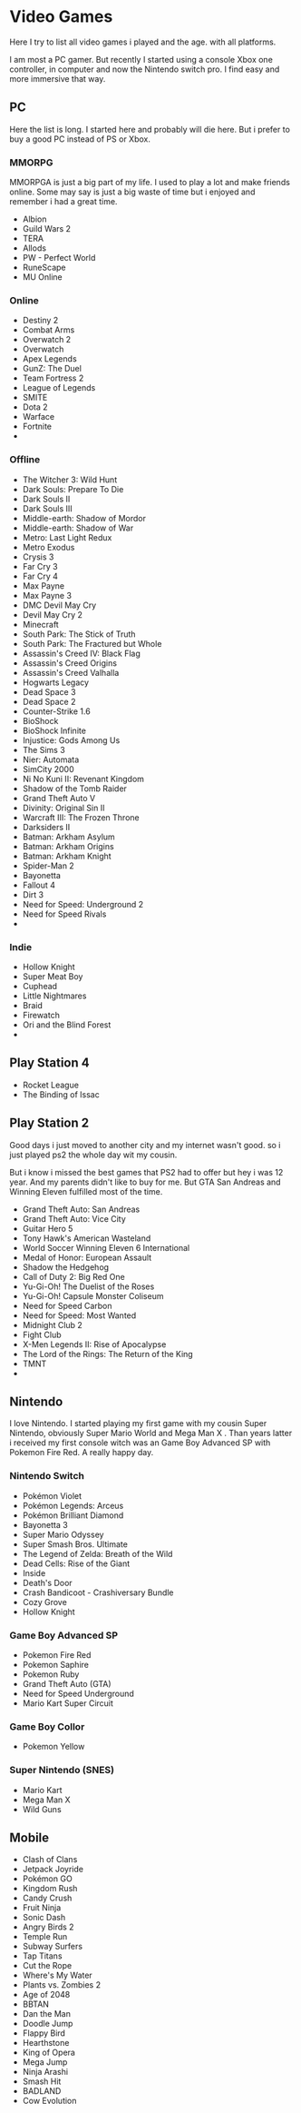 # Video Games

Here I try to list all video games i played and the age. with all platforms.

I am most a PC gamer. But recently I started using a console Xbox one controller, in computer and now the Nintendo switch pro. I find easy and more immersive that way.

## PC

Here the list is long. I started here and probably will die here. But i prefer to buy a good PC instead of PS or Xbox.

### MMORPG

MMORPGA is just a big part of my life. I used to play a lot and make friends online. Some may say is just a big waste of time but i enjoyed and remember i had a great time.

- Albion
- Guild Wars 2
- TERA
- Allods
- PW - Perfect World
- RuneScape
- MU Online

### Online

- Destiny 2
- Combat Arms
- Overwatch 2
- Overwatch
- Apex Legends
- GunZ: The Duel
- Team Fortress 2
- League of Legends
- SMITE
- Dota 2
- Warface
- Fortnite
-

### Offline

- The Witcher 3: Wild Hunt
- Dark Souls: Prepare To Die
- Dark Souls II
- Dark Souls III
- Middle-earth: Shadow of Mordor
- Middle-earth: Shadow of War
- Metro: Last Light Redux
- Metro Exodus
- Crysis 3
- Far Cry 3
- Far Cry 4
- Max Payne
- Max Payne 3
- DMC Devil May Cry
- Devil May Cry 2
- Minecraft
- South Park: The Stick of Truth
- South Park: The Fractured but Whole
- Assassin's Creed IV: Black Flag
- Assassin's Creed Origins
- Assassin's Creed Valhalla
- Hogwarts Legacy
- Dead Space 3
- Dead Space 2
- Counter-Strike 1.6
- BioShock
- BioShock Infinite
- Injustice: Gods Among Us
- The Sims 3
- Nier: Automata
- SimCity 2000
- Ni No Kuni II: Revenant Kingdom
- Shadow of the Tomb Raider
- Grand Theft Auto V
- Divinity: Original Sin II
- Warcraft III: The Frozen Throne
- Darksiders II
- Batman: Arkham Asylum
- Batman: Arkham Origins
- Batman: Arkham Knight
- Spider-Man 2
- Bayonetta
- Fallout 4
- Dirt 3
- Need for Speed: Underground 2
- Need for Speed Rivals
-

### Indie

- Hollow Knight
- Super Meat Boy
- Cuphead
- Little Nightmares
- Braid
- Firewatch
- Ori and the Blind Forest
-

## Play Station 4

- Rocket League
- The Binding of Issac

## Play Station 2

Good days i just moved to another city and my internet wasn't good. so i just played ps2 the whole day wit my cousin.

But i know i missed the best games that PS2 had to offer but hey i was 12 year. And my parents didn't like to buy for me. But GTA San Andreas and Winning Eleven fulfilled most of the time.

- Grand Theft Auto: San Andreas
- Grand Theft Auto: Vice City
- Guitar Hero 5
- Tony Hawk's American Wasteland
- World Soccer Winning Eleven 6 International
- Medal of Honor: European Assault
- Shadow the Hedgehog
- Call of Duty 2: Big Red One
- Yu-Gi-Oh! The Duelist of the Roses
- Yu-Gi-Oh! Capsule Monster Coliseum
- Need for Speed Carbon
- Need for Speed: Most Wanted
- Midnight Club 2
- Fight Club
- X-Men Legends II: Rise of Apocalypse
- The Lord of the Rings: The Return of the King
- TMNT
-

## Nintendo

I love Nintendo. I started playing my first game with my cousin Super Nintendo, obviously Super Mario World and Mega Man X . Than years latter i received my first console witch was an Game Boy Advanced SP with Pokemon Fire Red. A really happy day.

### Nintendo Switch

- Pokémon Violet
- Pokémon Legends: Arceus
- Pokémon Brilliant Diamond
- Bayonetta 3
- Super Mario Odyssey
- Super Smash Bros. Ultimate
- The Legend of Zelda: Breath of the Wild
- Dead Cells: Rise of the Giant
- Inside
- Death's Door
- Crash Bandicoot - Crashiversary Bundle
- Cozy Grove
- Hollow Knight

### Game Boy Advanced SP

- Pokemon Fire Red
- Pokemon Saphire
- Pokemon Ruby
- Grand Theft Auto (GTA)
- Need for Speed Underground
- Mario Kart Super Circuit

### Game Boy Collor

- Pokemon Yellow

### Super Nintendo (SNES)

- Mario Kart
- Mega Man X
- Wild Guns

## Mobile

- Clash of Clans
- Jetpack Joyride
- Pokémon GO
- Kingdom Rush
- Candy Crush
- Fruit Ninja
- Sonic Dash
- Angry Birds 2
- Temple Run
- Subway Surfers
- Tap Titans
- Cut the Rope
- Where's My Water
- Plants vs. Zombies 2
- Age of 2048
- BBTAN
- Dan the Man
- Doodle Jump
- Flappy Bird
- Hearthstone
- King of Opera
- Mega Jump
- Ninja Arashi
- Smash Hit
- BADLAND
- Cow Evolution
